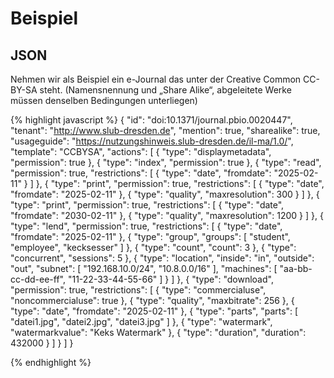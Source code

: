 # Beispiel
## JSON


Nehmen wir als Beispiel ein e-Journal das unter der Creative Common CC-BY-SA steht. 
(Namensnennung und „Share Alike“, abgeleitete Werke müssen denselben Bedingungen unterliegen)


{% highlight javascript %}
{
  "id": "doi:10.1371/journal.pbio.0020447",
  "tenant": "http://www.slub-dresden.de",
  "mention": true,
  "sharealike": true,
  "usageguide": "https://nutzungshinweis.slub-dresden.de/il-ma/1.0/",
  "template": "CCBYSA",
  "actions": [
    {
      "type": "displaymetadata",
      "permission": true
    },
    {
      "type": "index",
      "permission": true
    },
    {
      "type": "read",
      "permission": true,
      "restrictions": [
        {
          "type": "date",
          "fromdate": "2025-02-11"
        }
      ]
    },
    {
      "type": "print",
      "permission": true,
      "restrictions": [
        {
          "type": "date",
          "fromdate": "2025-02-11"
        },
        {
          "type": "quality",
          "maxresolution": 300
        }
      ]
    },
    {
      "type": "print",
      "permission": true,
      "restrictions": [
        {
          "type": "date",
          "fromdate": "2030-02-11"
        },
        {
          "type": "quality",
          "maxresolution": 1200
        }
      ]
    },
    {
      "type": "lend",
      "permission": true,
      "restrictions": [
        {
          "type": "date",
          "fromdate": "2025-02-11"
        },
        {
          "type": "group",
          "groups": [
            "student",
            "employee",
            "kecksesser"
          ]
        },
        {
          "type": "count",
          "count": 3
        },
        {
          "type": "concurrent",
          "sessions": 5
        },
        {
          "type": "location",
          "inside": "in",
          "outside": "out",
          "subnet": [
            "192.168.10.0/24",
            "10.8.0.0/16"
          ],
          "machines": [
            "aa-bb-cc-dd-ee-ff",
            "11-22-33-44-55-66"
          ]
        }
      ]
    },
    {
      "type": "download",
      "permission": true,
      "restrictions": [
        {
          "type": "commercialuse",
          "noncommercialuse": true
        },
        {
          "type": "quality",
          "maxbitrate": 256
        },
        {
          "type": "date",
          "fromdate": "2025-02-11"
        },
        {
          "type": "parts",
          "parts": [
            "datei1.jpg",
            "datei2.jpg",
            "datei3.jpg"
          ]
        },
        {
          "type": "watermark",
          "watermarkvalue": "Keks Watermark"
        },
        {
          "type": "duration",
          "duration": 432000
        }
      ]
    }
  ]
}

{% endhighlight %}